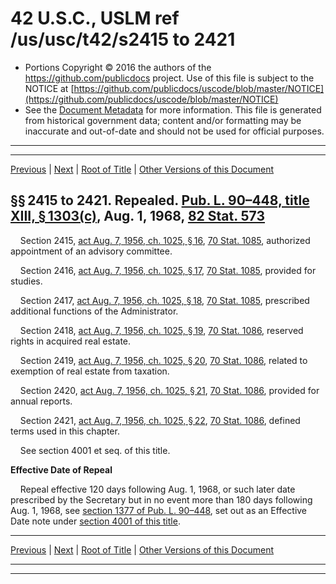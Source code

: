 ---
---

# 42 U.S.C., USLM ref /us/usc/t42/s2415 to 2421

* Portions Copyright © 2016 the authors of the https://github.com/publicdocs project.
  Use of this file is subject to the NOTICE at [https://github.com/publicdocs/uscode/blob/master/NOTICE](https://github.com/publicdocs/uscode/blob/master/NOTICE)
* See the [Document Metadata](././../../../..//README.md) for more information.
  This file is generated from historical government data; content and/or formatting may be inaccurate and out-of-date and should not be used for official purposes.

----------
----------

[Previous](./../../../..//us/usc/t42/ch25/m__us_usc_t42_s2414.md) | [Next](./../../../..//us/usc/t42/ch26/m__us_usc_t42_ch26.md) | [Root of Title](./../../../../) | [Other Versions of this Document](https://publicdocs.github.io/go/links?ns=uslm&ref=%2Fus%2Fusc%2Ft42%2Fs2415+to+2421)

## §§ 2415 to 2421. Repealed. [Pub. L. 90–448, title XIII, § 1303(c)][/us/pl/90/448/s1303/c], Aug. 1, 1968, [82 Stat. 573][/us/stat/82/573]

    Section 2415, [act Aug. 7, 1956, ch. 1025, § 16][/us/act/1956-08-07/ch1025/s16], [70 Stat. 1085][/us/stat/70/1085], authorized appointment of an advisory committee.

    Section 2416, [act Aug. 7, 1956, ch. 1025, § 17][/us/act/1956-08-07/ch1025/s17], [70 Stat. 1085][/us/stat/70/1085], provided for studies.

    Section 2417, [act Aug. 7, 1956, ch. 1025, § 18][/us/act/1956-08-07/ch1025/s18], [70 Stat. 1085][/us/stat/70/1085], prescribed additional functions of the Administrator.

    Section 2418, [act Aug. 7, 1956, ch. 1025, § 19][/us/act/1956-08-07/ch1025/s19], [70 Stat. 1086][/us/stat/70/1086], reserved rights in acquired real estate.

    Section 2419, [act Aug. 7, 1956, ch. 1025, § 20][/us/act/1956-08-07/ch1025/s20], [70 Stat. 1086][/us/stat/70/1086], related to exemption of real estate from taxation.

    Section 2420, [act Aug. 7, 1956, ch. 1025, § 21][/us/act/1956-08-07/ch1025/s21], [70 Stat. 1086][/us/stat/70/1086], provided for annual reports.

    Section 2421, [act Aug. 7, 1956, ch. 1025, § 22][/us/act/1956-08-07/ch1025/s22], [70 Stat. 1086][/us/stat/70/1086], defined terms used in this chapter.

    See section 4001 et seq. of this title.

 __Effective Date of Repeal__ 

    Repeal effective 120 days following Aug. 1, 1968, or such later date prescribed by the Secretary but in no event more than 180 days following Aug. 1, 1968, see [section 1377 of Pub. L. 90–448][/us/pl/90/448/s1377], set out as an Effective Date note under [section 4001 of this title][/us/usc/t42/s4001].

----------

[Previous](./../../../..//us/usc/t42/ch25/m__us_usc_t42_s2414.md) | [Next](./../../../..//us/usc/t42/ch26/m__us_usc_t42_ch26.md) | [Root of Title](./../../../../) | [Other Versions of this Document](https://publicdocs.github.io/go/links?ns=uslm&ref=%2Fus%2Fusc%2Ft42%2Fs2415+to+2421)

----------
----------

[/us/pl/90/448/s1303/c]: https://publicdocs.github.io/go/links?ns=uslm&ref=%2Fus%2Fpl%2F90%2F448%2Fs1303%2Fc
[/us/stat/82/573]: https://publicdocs.github.io/go/links?ns=uslm&ref=%2Fus%2Fstat%2F82%2F573
[/us/act/1956-08-07/ch1025/s16]: https://publicdocs.github.io/go/links?ns=uslm&ref=%2Fus%2Fact%2F1956-08-07%2Fch1025%2Fs16
[/us/stat/70/1085]: https://publicdocs.github.io/go/links?ns=uslm&ref=%2Fus%2Fstat%2F70%2F1085
[/us/act/1956-08-07/ch1025/s17]: https://publicdocs.github.io/go/links?ns=uslm&ref=%2Fus%2Fact%2F1956-08-07%2Fch1025%2Fs17
[/us/stat/70/1085]: https://publicdocs.github.io/go/links?ns=uslm&ref=%2Fus%2Fstat%2F70%2F1085
[/us/act/1956-08-07/ch1025/s18]: https://publicdocs.github.io/go/links?ns=uslm&ref=%2Fus%2Fact%2F1956-08-07%2Fch1025%2Fs18
[/us/stat/70/1085]: https://publicdocs.github.io/go/links?ns=uslm&ref=%2Fus%2Fstat%2F70%2F1085
[/us/act/1956-08-07/ch1025/s19]: https://publicdocs.github.io/go/links?ns=uslm&ref=%2Fus%2Fact%2F1956-08-07%2Fch1025%2Fs19
[/us/stat/70/1086]: https://publicdocs.github.io/go/links?ns=uslm&ref=%2Fus%2Fstat%2F70%2F1086
[/us/act/1956-08-07/ch1025/s20]: https://publicdocs.github.io/go/links?ns=uslm&ref=%2Fus%2Fact%2F1956-08-07%2Fch1025%2Fs20
[/us/stat/70/1086]: https://publicdocs.github.io/go/links?ns=uslm&ref=%2Fus%2Fstat%2F70%2F1086
[/us/act/1956-08-07/ch1025/s21]: https://publicdocs.github.io/go/links?ns=uslm&ref=%2Fus%2Fact%2F1956-08-07%2Fch1025%2Fs21
[/us/stat/70/1086]: https://publicdocs.github.io/go/links?ns=uslm&ref=%2Fus%2Fstat%2F70%2F1086
[/us/act/1956-08-07/ch1025/s22]: https://publicdocs.github.io/go/links?ns=uslm&ref=%2Fus%2Fact%2F1956-08-07%2Fch1025%2Fs22
[/us/stat/70/1086]: https://publicdocs.github.io/go/links?ns=uslm&ref=%2Fus%2Fstat%2F70%2F1086
[/us/pl/90/448/s1377]: https://publicdocs.github.io/go/links?ns=uslm&ref=%2Fus%2Fpl%2F90%2F448%2Fs1377
[/us/usc/t42/s4001]: https://publicdocs.github.io/go/links?ns=uslm&ref=%2Fus%2Fusc%2Ft42%2Fs4001


